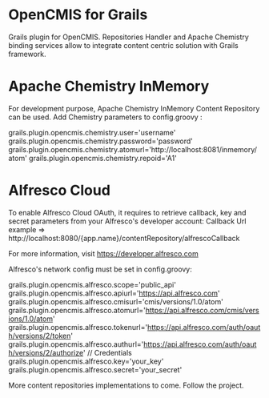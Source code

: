 OpenCMIS for Grails
===================

Grails plugin for OpenCMIS.
Repositories Handler and Apache Chemistry binding services allow
to integrate content centric solution with Grails framework.
 
# Apache Chemistry InMemory

For development purpose, Apache Chemistry InMemory Content Repository can be used.
Add Chemistry parameters to config.groovy :

grails.plugin.opencmis.chemistry.user='username'
grails.plugin.opencmis.chemistry.password='password'
grails.plugin.opencmis.chemistry.atomurl='http://localhost:8081/inmemory/atom'
grails.plugin.opencmis.chemistry.repoid='A1'

# Alfresco Cloud

To enable Alfresco Cloud OAuth, it requires to retrieve callback, key and secret parameters from your Alfresco's developer account:
Callback Url example => http://localhost:8080/{app.name}/contentRepository/alfrescoCallback
	
For more information, visit https://developer.alfresco.com

Alfresco's network config must be set in config.groovy:

grails.plugin.opencmis.alfresco.scope='public_api'
grails.plugin.opencmis.alfresco.apiurl='https://api.alfresco.com'
grails.plugin.opencmis.alfresco.cmisurl='cmis/versions/1.0/atom'
grails.plugin.opencmis.alfresco.atomurl='https://api.alfresco.com/cmis/versions/1.0/atom'
grails.plugin.opencmis.alfresco.tokenurl='https://api.alfresco.com/auth/oauth/versions/2/token'
grails.plugin.opencmis.alfresco.authurl='https://api.alfresco.com/auth/oauth/versions/2/authorize'
// Credentials
grails.plugin.opencmis.alfresco.key='your_key'
grails.plugin.opencmis.alfresco.secret='your_secret'


More content repositories implementations to come. Follow the project.


